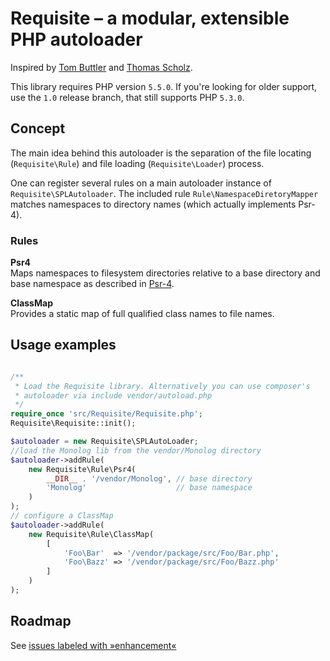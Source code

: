 # Requisite – a modular, extensible PHP autoloader

Inspired by [Tom Buttler](https://r.je/) and [Thomas Scholz](http://toscho.de).

This library requires PHP version `5.5.0`. If you're looking for older support, use the `1.0` release branch,
that still supports PHP `5.3.0`.

## Concept
The main idea behind this autoloader is the separation of the file locating (`Requisite\Rule`) and file loading
(`Requisite\Loader`) process.

One can register several rules on a main autoloader instance of `Requisite\SPLAutoloader`. The included rule
`Rule\NamespaceDiretoryMapper` matches namespaces to directory names (which actually implements Psr-4).

### Rules

**Psr4**  
Maps namespaces to filesystem directories relative to a base directory and base namespace as
described in [Psr-4](http://www.php-fig.org/psr/psr-4/).

**ClassMap**  
Provides a static map of full qualified class names to file names.

## Usage examples

```php

/**
 * Load the Requisite library. Alternatively you can use composer's
 * autoloader via include vendor/autoload.php
 */
require_once 'src/Requisite/Requisite.php';
Requisite\Requisite::init();

$autoloader = new Requisite\SPLAutoLoader;
//load the Monolog lib from the vendor/Monolog directory
$autoloader->addRule(
	new Requisite\Rule\Psr4(
		__DIR__ . '/vendor/Monolog', // base directory
		'Monolog'                    // base namespace
	)
);
// configure a ClassMap
$autoloader->addRule(
	new Requisite\Rule\ClassMap(
		[
			'Foo\Bar'  => '/vendor/package/src/Foo/Bar.php',
			'Foo\Bazz' => '/vendor/package/src/Foo/Bazz.php'
		]
	)
);
```

## Roadmap

 See [issues labeled with »enhancement«](https://github.com/dnaber-de/Requisite/issues?q=is%3Aissue+is%3Aopen+label%3Aenhancement)
